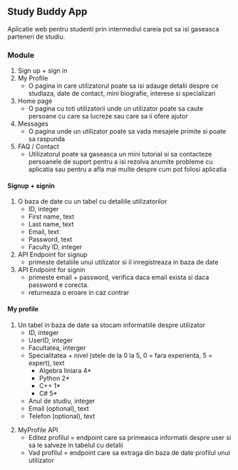 ## Study Buddy App

Aplicatie web pentru studenti prin intermediul careia pot sa isi gaseasca parteneri de studiu.

### Module 
1. Sign up + sign in
2. My Profile 
   * O pagina in care utilizatorul poate sa isi adauge detalii despre ce studiaza, date de contact, mini biografie, interese si specializari
3. Home page 
   * O pagina cu toti utilizatorii unde un utilizator poate sa caute persoane cu care sa lucreze sau care sa ii ofere ajutor
4. Messages
   * O pagina unde un utilizator poate sa vada mesajele primite si poate sa raspunda
5. FAQ / Contact 
   * Utilizatorul poate sa gaseasca un mini tutorial si sa contacteze persoanele de suport pentru a isi rezolva anumite probleme cu aplicatia sau pentru a afla mai multe despre cum pot folosi aplicatia

#### Signup + signin

1. O baza de date cu un tabel cu detaliile utilizatorilor
   * ID, integer
   * First name, text
   * Last name, text
   * Email, text
   * Password, text
   * Faculty ID, integer
2. API Endpoint for signup 
   * primeste detaliile unui utilizator si il inregistreaza in baza de date
3. API Endpoint for signin
   * primeste email + password, verifica daca email exista si daca password e corecta. 
   * returneaza o eroare in caz contrar

#### My profile
1. Un tabel in baza de date sa stocam informatiile despre utilizator
   * ID, integer
   * UserID, integer
   * Facultatea, interger
   * Specialitatea + nivel (stele de la 0 la 5, 0 = fara experienta, 5 = expert), text
     * Algebra liniara 4*
     * Python 2*
     * C++ 1*
     * C# 5*
   * Anul de studiu, integer
   * Email (optional), text
   * Telefon (optional), text

[comment]: <> (   [{"name": "algebra liniara", "level": 5},)
[comment]: <> (   {"name": "matematica", "level": 2}])

2. MyProfile API
   * Editez profilul = endpoint care sa primeasca informatii despre user si sa le salveze in tabelul cu detalii
   * Vad profilul = endpoint care sa extraga din baza de date profilul unui utilizator
